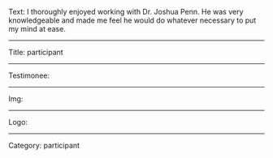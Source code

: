Text: I thoroughly enjoyed working with Dr. Joshua Penn. He was very knowledgeable and made me feel he would do whatever necessary to put my mind at ease.

----

Title: participant

----

Testimonee:

----

Img:

----

Logo:

----

Category: participant
